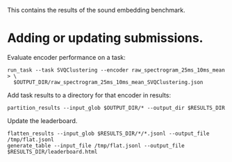 This contains the results of the sound embedding benchmark.

# Adding or updating submissions.

Evaluate encoder performance on a task:

```
run_task --task SVQClustering --encoder raw_spectrogram_25ms_10ms_mean > \
  $OUTPUT_DIR/raw_spectrogram_25ms_10ms_mean_SVQClustering.json
```

Add task results to a directory for that encoder in results:

```
partition_results --input_glob $OUTPUT_DIR/* --output_dir $RESULTS_DIR
```

Update the leaderboard.

```
flatten_results --input_glob $RESULTS_DIR/*/*.jsonl --output_file /tmp/flat.jsonl
generate_table --input_file /tmp/flat.jsonl --output_file $RESULTS_DIR/leaderboard.html
```
